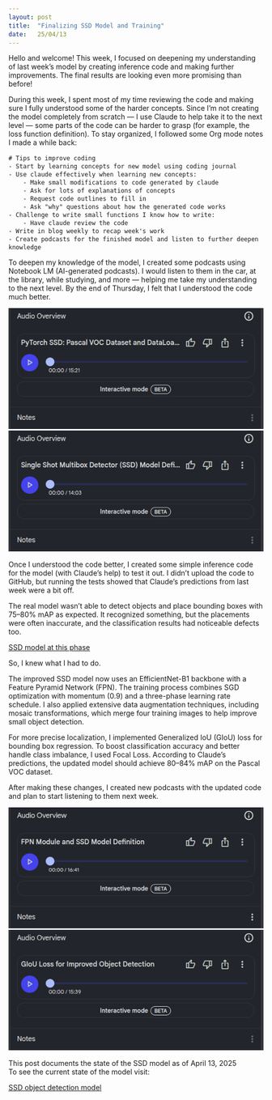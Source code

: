 ```yaml
---
layout: post
title:  "Finalizing SSD Model and Training"
date:   25/04/13
---
```


<p class="intro"><span class="dropcap">H</span>ello and welcome! This week, I focused on deepening my understanding of last week’s model by creating inference code and making further improvements. The final results are looking even more promising than before!</p>

During this week, I spent most of my time reviewing the code and making sure I fully understood some of the harder concepts. Since I’m not creating the model completely from scratch — I use Claude to help take it to the next level — some parts of the code can be harder to grasp (for example, the loss function definition).
To stay organized, I followed some Org mode notes I made a while back:

```
# Tips to improve coding
- Start by learning concepts for new model using coding journal
- Use claude effectively when learning new concepts:
    - Make small modifications to code generated by claude
    - Ask for lots of explanations of concepts
    - Request code outlines to fill in 
    - Ask "why" questions about how the generated code works
- Challenge to write small functions I know how to write:
    - Have claude review the code
- Write in blog weekly to recap week's work
- Create podcasts for the finished model and listen to further deepen knowledge
```

To deepen my knowledge of the model, I created some podcasts using Notebook LM (AI-generated podcasts). I would listen to them in the car, at the library, while studying, and more — helping me take my understanding to the next level. By the end of Thursday, I felt that I understood the code much better.

<img src="/assets/img/SSD-notebook-lm-loading-data.jpg" alt=""><br>
<img src="/assets/img/SSD-notebook-lm-ssd-architecture.jpg" alt=""><br>

Once I understood the code better, I created some simple inference code for the model (with Claude’s help) to test it out. I didn’t upload the code to GitHub, but running the tests showed that Claude’s predictions from last week were a bit off.

The real model wasn’t able to detect objects and place bounding boxes with 75–80% mAP as expected. It recognized something, but the placements were often inaccurate, and the classification results had noticeable defects too.

<a href="https://github.com/adrirubio/ml-rover/tree/dbe25b3a8f17d60ce391c47c27b042cb7aa144e1">SSD model at this phase</a>

So, I knew what I had to do.

The improved SSD model now uses an EfficientNet-B1 backbone with a Feature Pyramid Network (FPN). The training process combines SGD optimization with momentum (0.9) and a three-phase learning rate schedule. I also applied extensive data augmentation techniques, including mosaic transformations, which merge four training images to help improve small object detection.

For more precise localization, I implemented Generalized IoU (GIoU) loss for bounding box regression. To boost classification accuracy and better handle class imbalance, I used Focal Loss. According to Claude’s predictions, the updated model should achieve 80–84% mAP on the Pascal VOC dataset.

After making these changes, I created new podcasts with the updated code and plan to start listening to them next week.

<img src="/assets/img/SSD-notebook-lm-ssd-architecture2.jpg" alt=""><br>
<img src="/assets/img/SSD-notebook-lm-ssd-loss.jpg" alt=""><br>

This post documents the state of the SSD model as of April 13, 2025<br>
To see the current state of the model visit:

<a href="https://github.com/adrirubio/ml-rover/blob/main/ssd/ssd-object-detection.py">SSD object detection model</a>